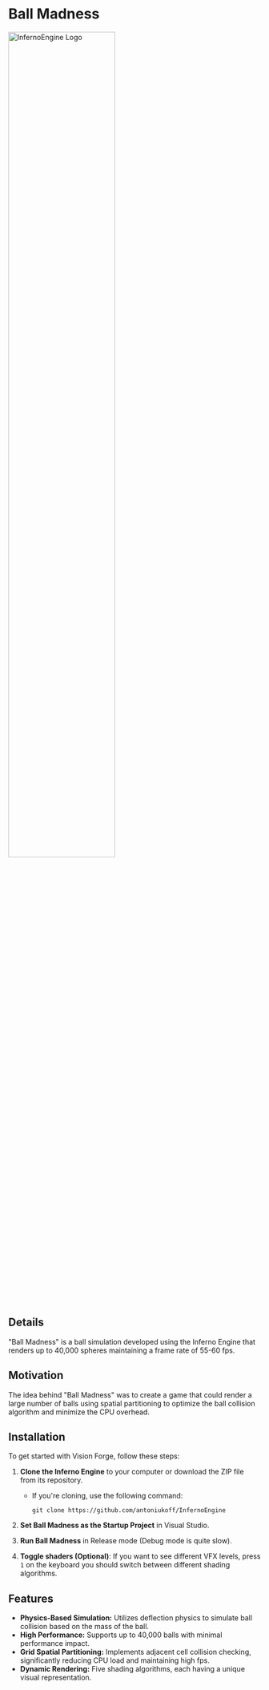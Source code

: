 # Ball Madness

<p align="left">
  <img src="/BallMadness/assets/branding/BallMadness.gif" alt="InfernoEngine Logo" width="65%"/>
</p>

## Details
"Ball Madness" is a ball simulation developed using the Inferno Engine that renders up to 40,000 spheres maintaining a frame rate of 55-60 fps.

## Motivation
The idea behind "Ball Madness" was to create a game that could render a large number of balls using spatial partitioning to optimize the ball collision algorithm and minimize the CPU overhead.

## Installation
To get started with Vision Forge, follow these steps:

1. **Clone the Inferno Engine** to your computer or download the ZIP file from its repository.
    - If you're cloning, use the following command:
        ```
        git clone https://github.com/antoniukoff/InfernoEngine
        ```

2. **Set Ball Madness as the Startup Project** in Visual Studio.

3. **Run Ball Madness** in Release mode (Debug mode is quite slow).

4. **Toggle shaders (Optional)**: If you want to see different VFX levels, press `1` on the keyboard you should switch between different shading algorithms.

## Features
- **Physics-Based Simulation:** Utilizes deflection physics to simulate ball collision based on the mass of the ball.
- **High Performance:** Supports up to 40,000 balls with minimal performance impact.
- **Grid Spatial Partitioning:** Implements adjacent cell collision checking, significantly reducing CPU load and maintaining high fps.
- **Dynamic Rendering:** Five shading algorithms, each having a unique visual representation.

